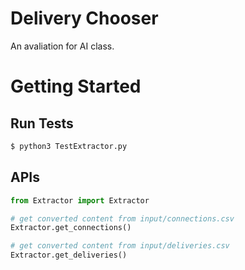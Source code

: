 # Delivery Chooser
An avaliation for AI class.

# Getting Started

## Run Tests
```bash
$ python3 TestExtractor.py
```

## APIs
```python
from Extractor import Extractor

# get converted content from input/connections.csv
Extractor.get_connections()

# get converted content from input/deliveries.csv
Extractor.get_deliveries()
```
